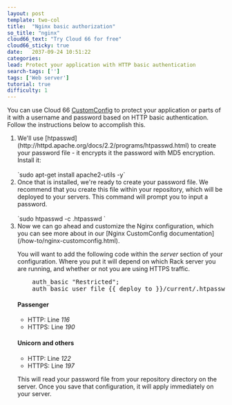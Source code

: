 ```yaml
---
layout: post
template: two-col
title:  "Nginx basic authorization"
so_title: "nginx"
cloud66_text: "Try Cloud 66 for free"
cloud66_sticky: true
date:   2037-09-24 10:51:22
categories: 
lead: Protect your application with HTTP basic authentication
search-tags: ['']
tags: ['Web server']
tutorial: true
difficulty: 1
---
```


You can use Cloud 66 [CustomConfig](/stack-features/custom-config.html) to protect your application or parts of it with a username and password based on HTTP basic authentication.
Follow the instructions below to accomplish this.

<ol class="article-list">
<li>We'll use [htpasswd](http://httpd.apache.org/docs/2.2/programs/htpasswd.html) to create your password file - it encrypts it the password with MD5 encryption. Install it:</li>
<br>`sudo apt-get install apache2-utils -y`<br>

<li>Once that is installed, we're ready to create your password file. We recommend that you create this file within your repository, which will be deployed to your servers. This command will prompt you to input a password.</li>
<br>`sudo htpasswd -c <directory>.htpasswd <user_name>`<br>

<li>Now we can go ahead and customize the Nginx configuration, which you can see more about in our [Nginx CustomConfig documentation](/how-to/nginx-customconfig.html).</li>

You will want to add the following code within the _server_ section of your configuration. Where you put it will depend on which Rack server you are running, and whether or not you are using HTTPS traffic.

<pre class="prettyprint">
	auth_basic "Restricted";
	auth_basic_user_file &#123;&#123; deploy_to &#125;&#125;/current/.htpasswd;
</pre>

#### Passenger
- HTTP: Line _116_
- HTTPS: Line _190_

#### Unicorn and others
- HTTP: Line _122_
- HTTPS: Line _197_

This will read your password file from your repository directory on the server. Once you save that configuration, it will apply immediately on your server.
</ol>